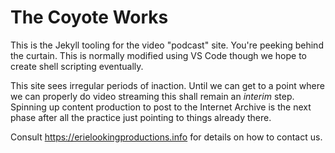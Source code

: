 The Coyote Works
=================

This is the Jekyll tooling for the video "podcast" site.  You're peeking behind the curtain.  This is normally modified using VS Code though we hope to create shell scripting eventually.

This site sees irregular periods of inaction.  Until we can get to a point where we can properly do video streaming this shall remain an *interim* step.  Spinning up content production to post to the Internet Archive is the next phase after all the practice just pointing to things already there. 

Consult <https://erielookingproductions.info> for details on how to contact us.
